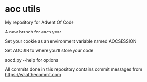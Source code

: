 # aoc utils
My repository for Advent Of Code

A new branch for each year

Set your cookie as an environment variable named AOCSESSION

Set AOCDIR to where you'll store your code

aocd.py --help for options

All commits done in this repository contains commit messages from https://whatthecommit.com
